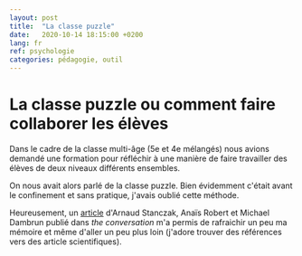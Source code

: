 ```yaml
---
layout: post
title:  "La classe puzzle"
date:   2020-10-14 18:15:00 +0200
lang: fr
ref: psychologie
categories: pédagogie, outil
---
```


La classe puzzle ou comment faire collaborer les élèves
=======================================================
Dans le cadre de la classe multi-âge (5e et 4e mélangés) nous avions demandé une formation pour réfléchir à une manière de faire travailler des élèves de deux niveaux différents ensembles.

On nous avait alors parlé de la classe puzzle. Bien évidemment c'était avant le confinement et sans pratique, j'avais oublié cette méthode.

Heureusement, un [article](https://theconversation.com/avec-les-classes-puzzles-favoriser-la-cooperation-entre-eleves-145941) d'Arnaud Stanczak, Anaïs Robert et Michael Dambrun publié dans _the conversation_ m'a permis de rafraichir un peu ma mémoire et même d'aller un peu plus loin (j'adore trouver des références vers des article scientifiques).
